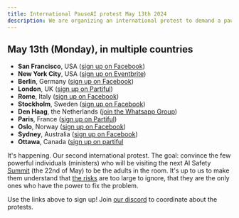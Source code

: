 ```yaml
---
title: International PauseAI protest May 13th 2024
description: We are organizing an international protest to demand a pause on dangerous AI development.
---
```


## May 13th (Monday), in multiple countries

- **San Francisco**, USA ([sign up on Facebook](https://www.facebook.com/events/456991866681797))
- **New York City**, USA ([sign up on Eventbrite](https://www.eventbrite.com/e/pause-ai-global-protest-nyc-tickets-886528309037))
- **Berlin**, Germany ([sign up on Facebook](https://www.facebook.com/events/1534322907129050))
- **London**, UK ([sign up on Partiful](https://partiful.com/e/JWPe9q6IJ9peRKvwhYEl))
- **Rome**, Italy ([sign up on Facebook](https://www.facebook.com/events/417734010986567))
- **Stockholm**, Sweden ([sign up on Facebook](https://www.facebook.com/events/1162646671535524))
- **Den Haag**, the Netherlands ([join the Whatsapp Group](https://chat.whatsapp.com/EOGvhoPCiCqDqwuf9JUxtB))
- **Paris**, France ([sign up on Partiful](https://partiful.com/e/3Tl1xrS6i9NUZxyJGf5G))
- **Oslo**, Norway ([sign up on Facebook](https://www.facebook.com/events/387681614269297))
- **Sydney**, Australia ([sign up on Facebook](https://www.facebook.com/events/7938915256120263/))
- **Ottawa**, Canada ([sign up on partiful](https://partiful.com/e/kDiSnc8mEVfOXLiLrPA9) 

It's happening. Our second international protest.
The goal: convince the few powerful individuals (ministers) who will be visiting the next AI Safety [Summit](/summit) (the 22nd of May) to be the adults in the room.
It's up to us to make them understand that [the risks](/risks) are too large to ignore, that they are the only ones who have the power to fix the problem.

Use the links above to sign up!
Join [our discord](https://discord.gg/2XXWXvErfA) to coordinate about the protests.
